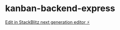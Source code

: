# kanban-backend-express

[Edit in StackBlitz next generation editor ⚡️](https://stackblitz.com/~/github.com/vaibhav7000/kanban-backend-express)
